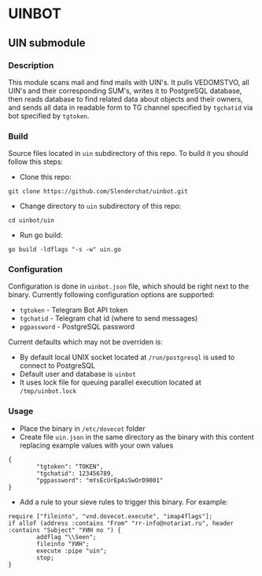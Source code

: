 # UINBOT
## UIN submodule
### Description
This module scans mail and find mails with UIN's. It pulls VEDOMSTVO, all UIN's and their corresponding SUM's, writes it to PostgreSQL database, then reads database to find related data about objects and their owners, and sends all data in readable form to TG channel specified by `tgchatid` via bot specified by `tgtoken`.
### Build
Source files located in `uin` subdirectory of this repo. To build it you should follow this steps:
- Clone this repo:
```
git clone https://github.com/Slenderchat/uinbot.git
```
- Change directory to `uin` subdirectory of this repo:
```
cd uinbot/uin
```
- Run go build:
```
go build -ldflags "-s -w" uin.go
```
### Configuration
Configuration is done in `uinbot.json` file, which should be right next to the binary.
Currently following configuration options are supported:
- `tgtoken` - Telegram Bot API token
- `tgchatid` - Telegram chat id (where to send messages)
- `pgpassword` - PostgreSQL password

Current defaults which may not be overriden is:
- By default local UNIX socket located at `/run/postgresql` is used to connect to PostgreSQL
- Default user and database is `uinbot`
- It uses lock file for queuing parallel execution located at `/tmp/uinbot.lock`
### Usage
- Place the binary in `/etc/dovecot` folder
- Create file `uin.json` in the same directory as the binary with this content replacing example values with your own values
```
{
        "tgtoken": "TOKEN",
        "tgchatid": 123456789,
        "pgpassword": "mYsEcUrEpAsSwOrD9001"
}
```
- Add a rule to your sieve rules to trigger this binary. For example:
```
require ["fileinto", "vnd.dovecot.execute", "imap4flags"];
if allof (address :contains "From" "rr-info@notariat.ru", header :contains "Subject" "УИН по ") {
        addflag "\\Seen";
        fileinto "УИН";
        execute :pipe "uin";
        stop;
}
```
